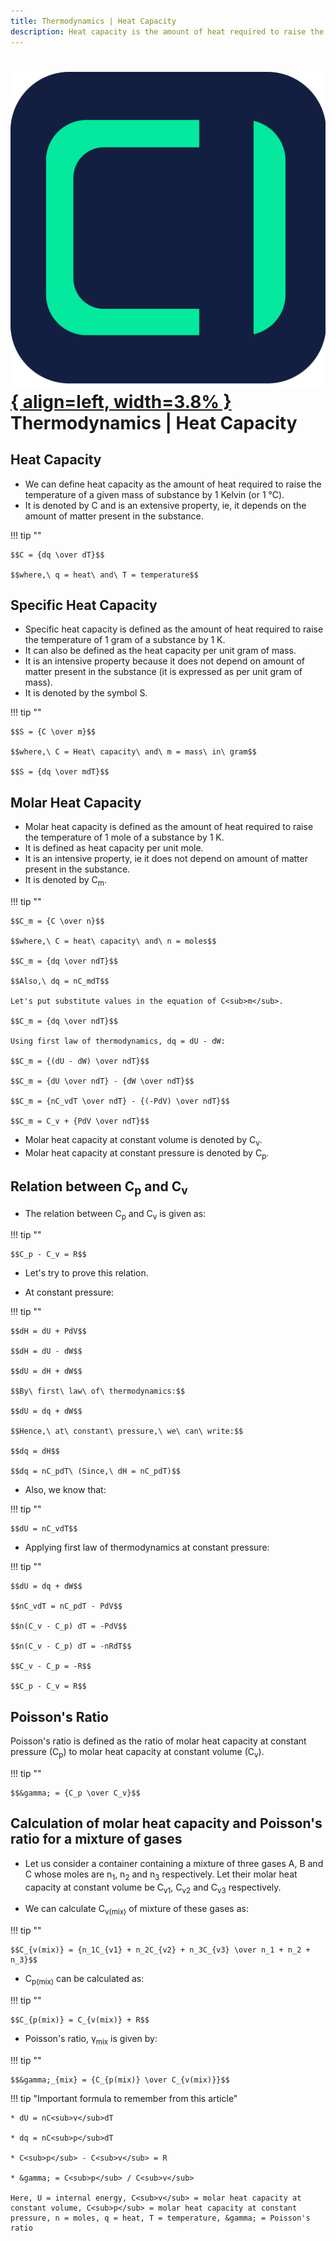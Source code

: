 ```yaml
---
title: Thermodynamics | Heat Capacity
description: Heat capacity is the amount of heat required to raise the temperature of a substance by 1 Kelvin.
---
```


# [![ChemistryEdu Logo](../../images/favicon.svg){ align=left, width=3.8% }](../../index.md)  Thermodynamics | Heat Capacity

## Heat Capacity

* We can define heat capacity as the amount of heat required to raise the temperature of a given mass of substance by 1 Kelvin (or 1 &#8451;).
* It is denoted by C and is an extensive property, ie, it depends on the amount of matter present in the substance.

!!! tip ""

    $$C = {dq \over dT}$$

    $$where,\ q = heat\ and\ T = temperature$$

## Specific Heat Capacity

* Specific heat capacity is defined as the amount of heat required to raise the temperature of 1 gram of a substance by 1 K.
* It can also be defined as the heat capacity per unit gram of mass.
* It is an intensive property because it does not depend on amount of matter present in the substance (it is expressed as per unit gram of mass).
* It is denoted by the symbol S.

!!! tip ""

    $$S = {C \over m}$$

    $$where,\ C = Heat\ capacity\ and\ m = mass\ in\ gram$$

    $$S = {dq \over mdT}$$

## Molar Heat Capacity

* Molar heat capacity is defined as the amount of heat required to raise the temperature of 1 mole of a substance by 1 K.
* It is defined as heat capacity per unit mole.
* It is an intensive property, ie it does not depend on amount of matter present in the substance.
* It is denoted by C<sub>m</sub>.

!!! tip ""

    $$C_m = {C \over n}$$

    $$where,\ C = heat\ capacity\ and\ n = moles$$

    $$C_m = {dq \over ndT}$$

    $$Also,\ dq = nC_mdT$$

    Let's put substitute values in the equation of C<sub>m</sub>.

    $$C_m = {dq \over ndT}$$

    Using first law of thermodynamics, dq = dU - dW:

    $$C_m = {(dU - dW) \over ndT}$$

    $$C_m = {dU \over ndT} - {dW \over ndT}$$

    $$C_m = {nC_vdT \over ndT} - {(-PdV) \over ndT}$$

    $$C_m = C_v + {PdV \over ndT}$$

* Molar heat capacity at constant volume is denoted by C<sub>v</sub>.
* Molar heat capacity at constant pressure is denoted by C<sub>p</sub>.

## Relation between C<sub>p</sub> and C<sub>v</sub>

* The relation between C<sub>p</sub> and C<sub>v</sub> is given as:

!!! tip ""

    $$C_p - C_v = R$$

* Let's try to prove this relation.

* At constant pressure:

!!! tip ""

    $$dH = dU + PdV$$

    $$dH = dU - dW$$

    $$dU = dH + dW$$

    $$By\ first\ law\ of\ thermodynamics:$$

    $$dU = dq + dW$$

    $$Hence,\ at\ constant\ pressure,\ we\ can\ write:$$

    $$dq = dH$$

    $$dq = nC_pdT\ (Since,\ dH = nC_pdT)$$

* Also, we know that:

!!! tip ""

    $$dU = nC_vdT$$

* Applying first law of thermodynamics at constant pressure:

!!! tip ""

    $$dU = dq + dW$$

    $$nC_vdT = nC_pdT - PdV$$

    $$n(C_v - C_p) dT = -PdV$$

    $$n(C_v - C_p) dT = -nRdT$$

    $$C_v - C_p = -R$$

    $$C_p - C_v = R$$

## Poisson's Ratio

Poisson's ratio is defined as the ratio of molar heat capacity at constant pressure (C<sub>p</sub>) to molar heat capacity at constant volume (C<sub>v</sub>).

!!! tip ""

    $$&gamma; = {C_p \over C_v}$$

## Calculation of molar heat capacity and Poisson's ratio for a mixture of gases

* Let us consider a container containing a mixture of three gases A, B and C whose moles are n<sub>1</sub>, n<sub>2</sub> and n<sub>3</sub> respectively. Let their molar heat capacity at constant volume be C<sub>v1</sub>,
  C<sub>v2</sub> and C<sub>v3</sub> respectively.

* We can calculate C<sub>v(mix)</sub> of mixture of these gases as:

!!! tip ""

    $$C_{v(mix)} = {n_1C_{v1} + n_2C_{v2} + n_3C_{v3} \over n_1 + n_2 + n_3}$$

* C<sub>p(mix)</sub> can be calculated as:

!!! tip ""

    $$C_{p(mix)} = C_{v(mix)} + R$$


* Poisson's ratio, &gamma;<sub>mix</sub> is given by:

!!! tip ""

    $$&gamma;_{mix} = {C_{p(mix)} \over C_{v(mix)}}$$


!!! tip "Important formula to remember from this article"

    * dU = nC<sub>v</sub>dT

    * dq = nC<sub>p</sub>dT

    * C<sub>p</sub> - C<sub>v</sub> = R

    * &gamma; = C<sub>p</sub> / C<sub>v</sub>

    Here, U = internal energy, C<sub>v</sub> = molar heat capacity at constant volume, C<sub>p</sub> = molar heat capacity at constant pressure, n = moles, q = heat, T = temperature, &gamma; = Poisson's ratio
